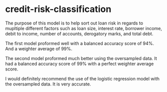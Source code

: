 # credit-risk-classification

The purpose of this model is to help sort out loan risk in regards to mupltiple different factors such as loan size, interest rate, borrower income, debit to income, number of accounts, derogatory marks, and total debt. 

The first model proformed well with a balanced accuracy score of 94%. And a weighter average of 99%. 

The second model proformed much better using the oversampled data. It had a balanced accuracy score of 99% with a perfect weighter average score.

I would definitely recommend the use of the logistic regression model with the oversampled data. It is very accurate.
